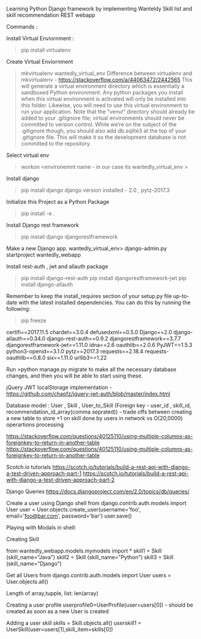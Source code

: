 Learning Python Django framework by implementing Wanteldy Skill list and skill recommendation REST webapp 


Commands : 

Install Virtual Enviornment :
>pip install virtualenv


Create Virtual Enviornment
>mkvirtualenv wantedly_virtual_env
Difference between virtualenv and mkvirtualenv - https://stackoverflow.com/a/44063472/2442565
This will generate a virtual environment directory which is essentially a sandboxed Python environment. Any python packages you install when this virtual environment is activated will only be installed into this folder. Likewise, you will need to use this virtual environment to run your application. Note that the “venv/” directory should already be added to your .gitignore file; virtual environments should never be committed to version control. While we’re on the subject of the .gitignore though, you should also add db.sqlite3 at the top of your .gitignore file. This will make it so the development database is not committed to the repository.

Select virtual env 
>workon <environemnt name - in our case its wantedly_virtual_env >

Install django
>pip install django
django version installed - 2.0 , pytz-2017.3

Initialize this Project as a Python Package
>pip install -e .

Install Django rest framework
>pip install django djangorestframework




Make a new Django app.
wantedly_virtual_env> django-admin.py startproject wantedly_webapp

Install rest-auth , jwt and allauth package
>pip install django-rest-auth
>pip install djangorestframework-jwt
>pip install django-allauth






Remember to keep the install_requires section of your setup.py file up-to-date with the latest installed dependencies. You can do this by running the following:
> pip freeze

certifi==2017.11.5
chardet==3.0.4
defusedxml==0.5.0
Django==2.0
django-allauth==0.34.0
django-rest-auth==0.9.2
djangorestframework==3.7.7
djangorestframework-jwt==1.11.0
idna==2.6
oauthlib==2.0.6
PyJWT==1.5.3
python3-openid==3.1.0
pytz==2017.3
requests==2.18.4
requests-oauthlib==0.8.0
six==1.11.0
urllib3==1.22


Run >python manage.py migrate 
to make all the necessary database changes, and then you will be able to start using these.

jQuery JWT localStorage implementation -
https://github.com/chaofz/jquery-jwt-auth/blob/master/index.html



Database model :
User , Skill , User_to_Skill  (Foreign key - user_id , skill_id, recommendation_id_array(comma seprated)) -  trade offs between creating a new table to store +1 on skill done by users in network vs O(20,0000) operartions processing  

https://stackoverflow.com/questions/40125110/using-multiple-columns-as-foreignkey-to-return-in-another-table
https://stackoverflow.com/questions/40125110/using-multiple-columns-as-foreignkey-to-return-in-another-table

Scotch.io tutorials
https://scotch.io/tutorials/build-a-rest-api-with-django-a-test-driven-approach-part-1
https://scotch.io/tutorials/build-a-rest-api-with-django-a-test-driven-approach-part-2

Django Queries
https://docs.djangoproject.com/en/2.0/topics/db/queries/


Create a user using Django shell
from django.contrib.auth.models import User
user = User.objects.create_user(username='foo', email='foo@bar.com', password='bar')
user.save()


Playing with Modals in shell:

Creating Skill

from wantedly_webapp.models.mymodels import  *
skill1 = Skill (skill_name="Java")
skill2 = Skill (skill_name="Python")
skill3 = Skill (skill_name="Django")


Get all Users
from django.contrib.auth.models import User
users = User.objects.all()

Length of array,tupple, list:
len(array)

Creating a user profile
userprofile0=UserProfile(user=users[0]) - should be created as soon as a new User is created

Adding a user skill
skills = Skill.objects.all()
userskill1 = UserSkill(user=users[1],skill_item=skills[0])

